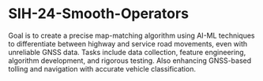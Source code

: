 # SIH-24-Smooth-Operators
Goal is to create a precise map-matching algorithm using AI-ML techniques to differentiate between highway and service road movements, even with unreliable GNSS data. Tasks include data collection, feature engineering, algorithm development, and rigorous testing. Also enhancing GNSS-based tolling and navigation with accurate vehicle classification.
